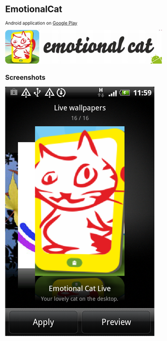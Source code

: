 # EmotionalCat
Android application on [Google Play](https://play.google.com/store/apps/details?id=com.gdisan.emotioncat)

![Promo](android_logo.png)

## Screenshots
![Screen1](screen1.png)
